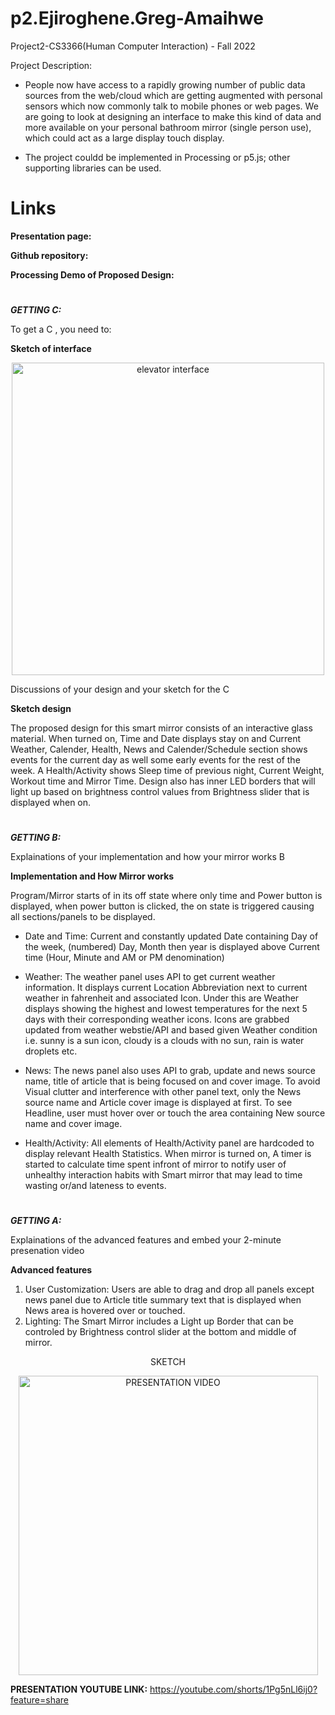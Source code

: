 # p2.Ejiroghene.Greg-Amaihwe
Project2-CS3366(Human Computer Interaction) - Fall 2022

Project Description:

- People now have access to a rapidly growing number of public data sources from the web/cloud which are getting augmented with personal sensors which now commonly talk to mobile phones or web pages. We are going to look at designing an interface to make this kind of data and more available on your personal bathroom mirror (single person use), which could act as a large display touch display.

- The project couldd be implemented in Processing or p5.js; other supporting libraries can be used.

# Links

__Presentation page:__ 

__Github repository:__ 

__Processing Demo of Proposed Design:__ 



#

***GETTING C:***

To get a C , you need to:

__Sketch of interface__


<p align="center">
<img width="500" alt="elevator interface" src="https://github.com/egreg-Amaihwe/p2.ejiroghene.greg-amaihwe/blob/main/p2.ejiroghene.greg-amaihwe.png">              
</p>

Discussions of your design and your sketch for the C

__Sketch design__   

The proposed design for this smart mirror consists of an interactive glass material. When turned on, Time and Date displays stay on and Current Weather, Calender, Health, News and Calender/Schedule section shows events for the current day as well some early events for the rest of the week. A Health/Activity shows Sleep time of previous night, Current Weight, Workout time and Mirror Time. Design also has inner LED borders that will light up based on brightness control values from Brightness slider that is displayed when on.



#


***GETTING B:***

Explainations of your implementation and how your mirror works B

__Implementation and How Mirror works__

Program/Mirror starts of in its off state where only time and Power button is displayed, when power button is clicked, the on state is triggered causing all sections/panels to be displayed. 

- Date and Time: Current and constantly updated Date containing Day of the week, (numbered) Day, Month then year is displayed above Current time (Hour, Minute and AM or PM denomination) 

- Weather: The weather panel uses API to get current weather information. It displays current Location Abbreviation next to current weather in fahrenheit and associated Icon. Under this are Weather displays showing the highest and lowest temperatures for the next 5 days with their corresponding weather icons. Icons are grabbed updated from weather webstie/API and based given Weather condition i.e. sunny is a sun icon, cloudy is a clouds with no sun, rain is water droplets etc.

- News: The news panel also uses API to grab, update and news source name, title of article that is being focused on and cover image. To avoid Visual clutter and interference with other panel text, only the News source name and Article cover image is displayed at first. To see Headline, user must hover over or touch the area containing New source name and cover image.

- Health/Activity: All elements of Health/Activity panel are hardcoded to display relevant Health Statistics. When mirror is turned on, A timer is started to calculate time spent infront of mirror to notify user of unhealthy interaction habits with Smart mirror that may lead to time wasting or/and lateness to events.




#

***GETTING A:***

Explainations of the advanced features and embed your 2-minute presenation video 

__Advanced features__

1. User Customization: Users are able to drag and drop all panels except news panel due to Article title summary text that is displayed when News area is hovered over or touched.   
2. Lighting: The Smart Mirror includes a Light up Border that can be controled by Brightness control slider at the bottom and middle of mirror. 


<p align="center">
SKETCH
</p>


<p align="center">
<img width="479" alt="PRESENTATION VIDEO" src="https://user-images.githubusercontent.com/114527383/192914672-f7ccae56-297d-4454-b968-565435b3df6b.png">
</p>

__PRESENTATION YOUTUBE LINK:__ https://youtube.com/shorts/1Pg5nLl6ij0?feature=share


